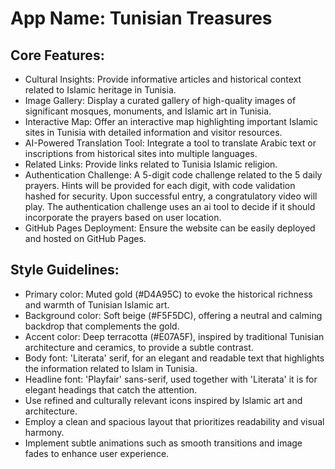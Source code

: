 # **App Name**: Tunisian Treasures

## Core Features:

- Cultural Insights: Provide informative articles and historical context related to Islamic heritage in Tunisia.
- Image Gallery: Display a curated gallery of high-quality images of significant mosques, monuments, and Islamic art in Tunisia.
- Interactive Map: Offer an interactive map highlighting important Islamic sites in Tunisia with detailed information and visitor resources.
- AI-Powered Translation Tool: Integrate a tool to translate Arabic text or inscriptions from historical sites into multiple languages.
- Related Links: Provide links related to Tunisia Islamic religion.
- Authentication Challenge: A 5-digit code challenge related to the 5 daily prayers. Hints will be provided for each digit, with code validation hashed for security. Upon successful entry, a congratulatory video will play. The authentication challenge uses an ai tool to decide if it should incorporate the prayers based on user location.
- GitHub Pages Deployment: Ensure the website can be easily deployed and hosted on GitHub Pages.

## Style Guidelines:

- Primary color: Muted gold (#D4A95C) to evoke the historical richness and warmth of Tunisian Islamic art.
- Background color: Soft beige (#F5F5DC), offering a neutral and calming backdrop that complements the gold.
- Accent color: Deep terracotta (#E07A5F), inspired by traditional Tunisian architecture and ceramics, to provide a subtle contrast.
- Body font: 'Literata' serif, for an elegant and readable text that highlights the information related to Islam in Tunisia.
- Headline font: 'Playfair' sans-serif, used together with 'Literata' it is for elegant headings that catch the attention.
- Use refined and culturally relevant icons inspired by Islamic art and architecture.
- Employ a clean and spacious layout that prioritizes readability and visual harmony.
- Implement subtle animations such as smooth transitions and image fades to enhance user experience.